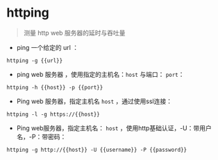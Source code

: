 # httping

> 测量 http web 服务器的延时与吞吐量

- ping 一个给定的 url ：

`httping -g {{url}}`

- ping web 服务器 ，使用指定的主机名：`host` 与端口： `port`：

`httping -h {{host}} -p {{port}}`

- Ping web 服务器，指定主机名 `host` ，通过使用ssl连接：

`httping -l -g https://{{host}}`

- Ping web服务器，指定主机名： `host` ，使用http基础认证，-U：带用户名，-P：带密码：

`httping -g http://{{host}} -U {{username}} -P {{password}}`

[#]: contributors: ([jim.大团结]，[黄哲])